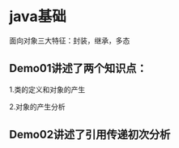 # java基础 #

面向对象三大特征：封装，继承，多态

## Demo01讲述了两个知识点： ##

1.类的定义和对象的产生

2.对象的产生分析

## Demo02讲述了引用传递初次分析 ##
